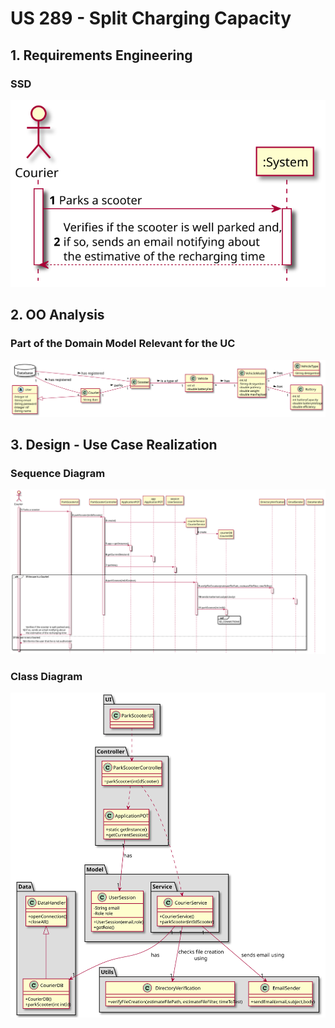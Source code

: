 # US 289 - Split Charging Capacity

## 1. Requirements Engineering

### SSD
![US289_SSD](US289_SSD.svg)

## 2. OO Analysis

### Part of the Domain Model Relevant for the UC

![US289_DM](US289_DM.svg)

## 3. Design - Use Case Realization

###	Sequence Diagram

![US289_SD.svg](US289_SD.svg)


###	Class Diagram

![US289_CD.svg](US289_CD.svg)
